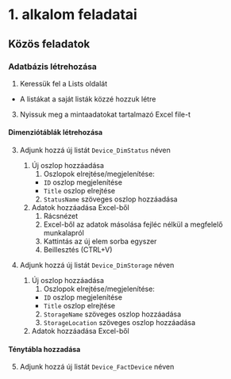 # 1. alkalom feladatai

## Közös feladatok

### Adatbázis létrehozása
1. Keressük fel a Lists oldalát
- A listákat a saját listák közzé hozzuk létre
3. Nyissuk meg a mintaadatokat tartalmazó Excel file-t
#### Dimenziótáblák létrehozása
3. Adjunk hozzá új listát ```Device_DimStatus``` néven
    1. Új oszlop hozzáadása
        1. Oszlopok elrejtése/megjelenítése:
        - ```ID``` oszlop megjelenítése
        - ```Title``` oszlop elrejtése
        2. ```StatusName``` szöveges oszlop hozzáadása
    2. Adatok hozzáadása Excel-ből
        1. Rácsnézet
        2. Excel-ből az adatok másolása fejléc nélkül a megfelelő munkalapról
        3. Kattintás az új elem sorba egyszer
        4. Beillesztés (CTRL+V)

4. Adjunk hozzá új listát ```Device_DimStorage``` néven
    1. Új oszlop hozzáadása
        1. Oszlopok elrejtése/megjelenítése:
        - ```ID``` oszlop megjelenítése
        - ```Title``` oszlop elrejtése
        2. ```StorageName``` szöveges oszlop hozzáadása
        3. ```StorageLocation``` szöveges oszlop hozzáadása
    2. Adatok hozzáadása Excel-ből
     
#### Ténytábla hozzadása
5. Adjunk hozzá új listát ```Device_FactDevice``` néven

